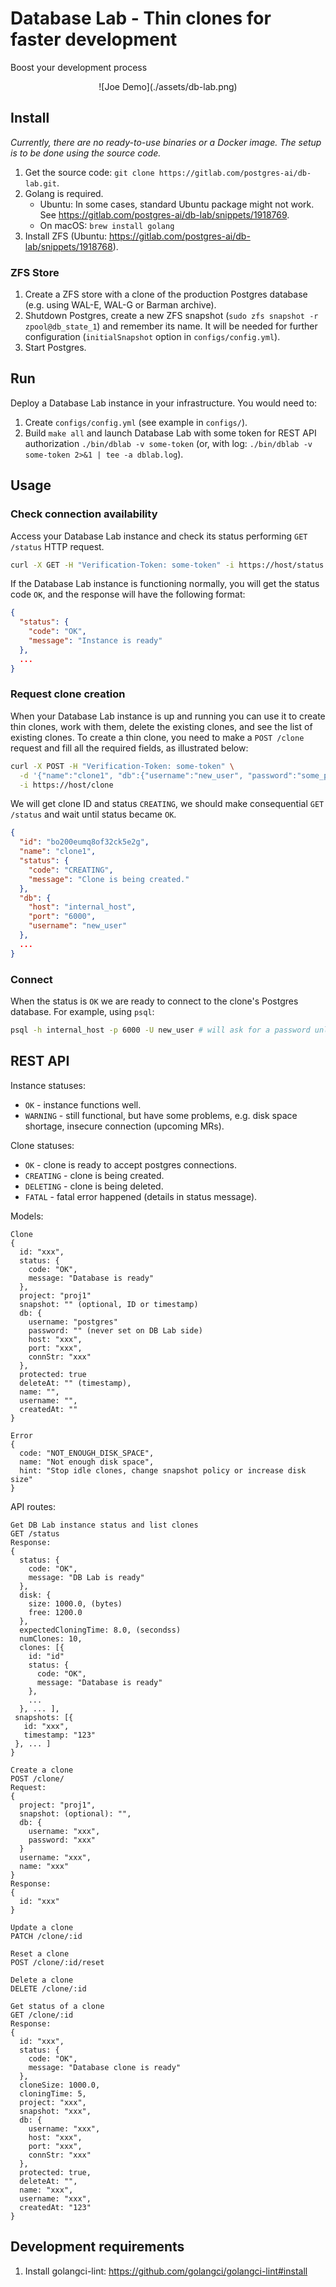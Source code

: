 # Database Lab - Thin clones for faster development
Boost your development process

<div align="center">
    ![Joe Demo](./assets/db-lab.png)
</div>

## Install

*Currently, there are no ready-to-use binaries or a Docker image. The setup
is to be done using the source code.*

1. Get the source code: `git clone https://gitlab.com/postgres-ai/db-lab.git`.
1. Golang is required.
    - Ubuntu: In some cases, standard Ubuntu package might not work. See
https://gitlab.com/postgres-ai/db-lab/snippets/1918769.
    - On macOS: `brew install golang`
1. Install ZFS (Ubuntu: https://gitlab.com/postgres-ai/db-lab/snippets/1918768).

### ZFS Store
1. Create a ZFS store with a clone of
the production Postgres database (e.g. using WAL-E, WAL-G or Barman archive).
1. Shutdown Postgres, create a new ZFS snapshot
(`sudo zfs snapshot -r  zpool@db_state_1`) and remember its name. It will
be needed for further configuration (`initialSnapshot` option in
`configs/config.yml`).
1. Start Postgres.


## Run
Deploy a Database Lab instance in your infrastructure. You would need to:
1. Create `configs/config.yml` (see example in `configs/`).
1. Build `make all` and launch Database Lab with some token for REST API
authorization `./bin/dblab -v some-token`
(or, with log: `./bin/dblab -v some-token 2>&1 | tee -a dblab.log`).


## Usage
### Check connection availability
Access your Database Lab instance and check its status performing `GET /status`
HTTP request.
```bash
curl -X GET -H "Verification-Token: some-token" -i https://host/status
```

If the Database Lab instance is functioning normally, you will get the status
code `OK`, and the response will have the following format:
```json
{
  "status": {
    "code": "OK",
    "message": "Instance is ready"
  },
  ...
}
```

### Request clone creation
When your Database Lab instance is up and running you can use it to create thin
clones, work with them, delete the existing clones, and see the list of
existing clones. To create a thin clone, you need to make a `POST /clone`
request and fill all the required fields, as illustrated below:

```bash
curl -X POST -H "Verification-Token: some-token" \
  -d '{"name":"clone1", "db":{"username":"new_user", "password":"some_password"}}' \
  -i https://host/clone
```

We will get clone ID and status `CREATING`, we should make consequential
`GET /status` and wait until status became `OK`.
```json
{
  "id": "bo200eumq8of32ck5e2g",
  "name": "clone1",
  "status": {
    "code": "CREATING",
    "message": "Clone is being created."
  },
  "db": {
    "host": "internal_host",
    "port": "6000",
    "username": "new_user"
  },
  ...
}
```

### Connect
When the status is `OK` we are ready to connect to the clone's Postgres
database. For example, using `psql`:
```bash
psql -h internal_host -p 6000 -U new_user # will ask for a password unless it's set in either PGPASSWORD or .pgpass
```


## REST API

Instance statuses:
- `OK` - instance functions well.
- `WARNING` - still functional, but have some problems, e.g. disk space shortage, insecure connection (upcoming MRs).

Clone statuses:
- `OK` - clone is ready to accept postgres connections.
- `CREATING` - clone is being created.
- `DELETING` - clone is being deleted.
- `FATAL` - fatal error happened (details in status message).

Models:
```
Clone
{
  id: "xxx",
  status: {
    code: "OK",
    message: "Database is ready"
  },
  project: "proj1"
  snapshot: "" (optional, ID or timestamp)
  db: {
    username: "postgres"
    password: "" (never set on DB Lab side)
    host: "xxx",
    port: "xxx",
    connStr: "xxx"
  },
  protected: true
  deleteAt: "" (timestamp),
  name: "",
  username: "",
  createdAt: ""
}

Error
{
  code: "NOT_ENOUGH_DISK_SPACE",
  name: "Not enough disk space",
  hint: "Stop idle clones, change snapshot policy or increase disk size"
}
```

API routes:
```
Get DB Lab instance status and list clones
GET /status
Response:
{
  status: {
    code: "OK",
    message: "DB Lab is ready"
  },
  disk: {
    size: 1000.0, (bytes)
    free: 1200.0
  },
  expectedCloningTime: 8.0, (secondss)
  numClones: 10,
  clones: [{
    id: "id"
    status: {
      code: "OK",
      message: "Database is ready"
    },
    ...
  }, ... ],
 snapshots: [{
   id: "xxx",
   timestamp: "123"
 }, ... ]
}

Create a clone
POST /clone/
Request:
{
  project: "proj1",
  snapshot: (optional): "",
  db: {
    username: "xxx",
    password: "xxx"
  }
  username: "xxx",
  name: "xxx"
}
Response:
{
  id: "xxx"
}

Update a clone
PATCH /clone/:id

Reset a clone
POST /clone/:id/reset

Delete a clone
DELETE /clone/:id

Get status of a clone
GET /clone/:id
Response:
{
  id: "xxx",
  status: {
    code: "OK",
    message: "Database clone is ready"
  },
  cloneSize: 1000.0,
  cloningTime: 5,
  project: "xxx",
  snapshot: "xxx",
  db: {
    username: "xxx",
    host: "xxx",
    port: "xxx",
    connStr: "xxx"
  },
  protected: true,
  deleteAt: "",
  name: "xxx",
  username: "xxx",
  createdAt: "123"
}
```

## Development requirements

1. Install golangci-lint: https://github.com/golangci/golangci-lint#install
